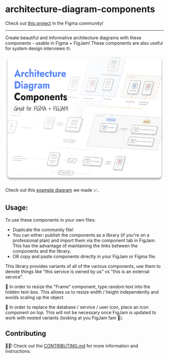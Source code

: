 # architecture-diagram-components
Check out [this project](https://www.figma.com/community/file/989635781221754599) in the Figma community! 

---

Create beautiful and informative architecture diagrams with these components - usable in Figma + FigJam! These components are also useful for system design interviews 🤓.

<p align="center">
  <a href="https://www.figma.com/community/file/989635781221754599">
    <img alt="Architecture Diagram Thumbnail" height="400" width="600" src="./thumbnail.png">
  </a>
</p>

Check out this [example diagram](https://www.figma.com/community/file/989634471195357925?fuid=839190457814534351) we made 📈.

## Usage:
To use these components in your own files:

* Duplicate the community file!
* You can either: publish the components as a library (if you're on a professional plan) and import them via the component tab in FigJam. This has the advantage of maintaining the links between the components and the library.
* OR copy and paste components directly in your FigJam or Figma file.

This library provides variants of all of the various components, use them to denote things like "this service is owned by us" vs "this is an external service".

🚨 In order to resize the "Frame" component, type random text into the hidden text-box. This allows us to resize width / height independently and avoids scaling up the object.

🚨 In order to replace the database / service / user icon, place an icon component on top. This will not be necessary once FigJam is updated to work with nested variants (looking at you FigJam fam 👀).

## Contributing
🙏🏻! Check out the [CONTRIBUTING.md](./CONTRIBUTING.md) for more information and instructions.